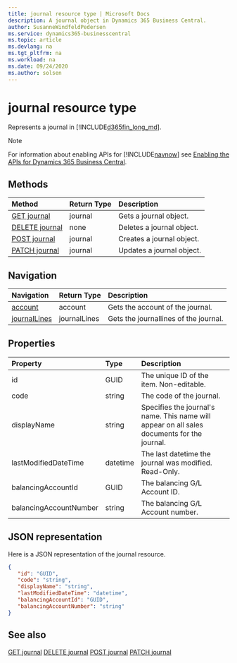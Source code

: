 ```yaml
---
title: journal resource type | Microsoft Docs
description: A journal object in Dynamics 365 Business Central.
author: SusanneWindfeldPedersen
ms.service: dynamics365-businesscentral
ms.topic: article
ms.devlang: na
ms.tgt_pltfrm: na
ms.workload: na
ms.date: 09/24/2020
ms.author: solsen
---
```


# journal resource type
Represents a journal in [!INCLUDE[d365fin_long_md](../../includes/d365fin_long_md.md)].

> [!NOTE]  
> For information about enabling APIs for [!INCLUDE[navnow](../../includes/navnow_md.md)] see [Enabling the APIs for Dynamics 365 Business Central](../enabling-apis-for-dynamics-nav.md).

## Methods
| Method | Return Type|Description |
|:--------------------|:-----------|:-------------------------|
|[GET journal](../api/dynamics_journal_Get.md)|journal|Gets a journal object.|
|[DELETE journal](../api/dynamics_journal_Delete.md)|none|Deletes a journal object.|
|[POST journal](../api/dynamics_journal_Create.md)|journal|Creates a journal object.|
|[PATCH journal](../api/dynamics_journal_Update.md)|journal|Updates a journal object.|




## Navigation

| Navigation |Return Type| Description |    
|:----------|:----------|:-----------------|
|[account](../resources/dynamics_account.md)|account |Gets the account of the journal.|
|[journalLines](../resources/dynamics_journallines.md)|journalLines |Gets the journallines of the journal.|


## Properties

| Property           | Type   |Description     |
|:-------------------|:-------|:---------------|
|id|GUID|The unique ID of the item. Non-editable.|
|code|string|The code of the journal.|
|displayName|string|Specifies the journal's name. This name will appear on all sales documents for the journal.|
|lastModifiedDateTime|datetime|The last datetime the journal was modified. Read-Only.|
|balancingAccountId|GUID|The balancing G/L Account ID.|
|balancingAccountNumber|string|The balancing G/L Account number.|


## JSON representation

Here is a JSON representation of the journal resource.


```json
{
   "id": "GUID",
   "code": "string",
   "displayName": "string",
   "lastModifiedDateTime": "datetime",
   "balancingAccountId": "GUID",
   "balancingAccountNumber": "string"
}
```
## See also

[GET journal](../api/dynamics_journal_Get.md)
[DELETE journal](../api/dynamics_journal_Delete.md)
[POST journal](../api/dynamics_journal_Create.md)
[PATCH journal](../api/dynamics_journal_Update.md)

